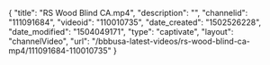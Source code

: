 {
    "title": "RS Wood Blind CA.mp4",
    "description": "",
    "channelid": "111091684",
    "videoid": "110010735",
    "date_created": "1502526228",
    "date_modified": "1504049171",
    "type": "captivate",
    "layout": "channelVideo",
    "url": "\/bbbusa-latest-videos\/rs-wood-blind-ca-mp4\/111091684-110010735"
}